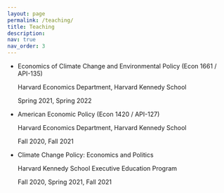 ```yaml
---
layout: page
permalink: /teaching/
title: Teaching
description:
nav: true
nav_order: 3
---
```


* Economics of Climate Change and Environmental Policy (Econ 1661 / API-135)

    Harvard Economics Department, Harvard Kennedy School
    
    Spring 2021, Spring 2022

* American Economic Policy (Econ 1420 / API-127)

    Harvard Economics Department, Harvard Kennedy School
    
    Fall 2020, Fall 2021

* Climate Change Policy: Economics and Politics

    Harvard Kennedy School Executive Education Program
    
    Fall 2020, Spring 2021, Fall 2021
